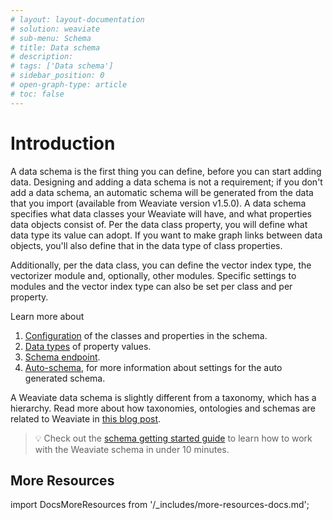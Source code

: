 ```yaml
---
# layout: layout-documentation
# solution: weaviate
# sub-menu: Schema
# title: Data schema
# description: 
# tags: ['Data schema']
# sidebar_position: 0
# open-graph-type: article
# toc: false
---
```


# Introduction

A data schema is the first thing you can define, before you can start adding data. Designing and adding a data schema is not a requirement; if you don't add a data schema, an automatic schema will be generated from the data that you import (available from Weaviate version v1.5.0). A data schema specifies what data classes your Weaviate will have, and what properties data objects consist of. Per the data class property, you will define what data type its value can adopt. If you want to make graph links between data objects, you'll also define that in the data type of class properties.

Additionally, per the data class, you can define the vector index type, the vectorizer module and, optionally, other modules. Specific settings to modules and the vector index type can also be set per class and per property. 

Learn more about 
1. [Configuration](./schema-configuration.md) of the classes and properties in the schema.
2. [Data types](./datatypes.md) of property values.
3. [Schema endpoint](../references/rest/schema.md).
4. [Auto-schema](./schema-configuration.md#auto-schema), for more information about settings for the auto generated schema.

A Weaviate data schema is slightly different from a taxonomy, which has a hierarchy. Read more about how taxonomies, ontologies and schemas are related to Weaviate in [this blog post](https://medium.com/semi-technologies/taxonomies-ontologies-and-schemas-how-do-they-relate-to-weaviate-9f76739fc695).

> 💡 Check out the [schema getting started guide](/docs/weaviate/getting-started/schema.md) to learn how to work with the Weaviate schema in under 10 minutes.

## More Resources

import DocsMoreResources from '/_includes/more-resources-docs.md';

<DocsMoreResources />

